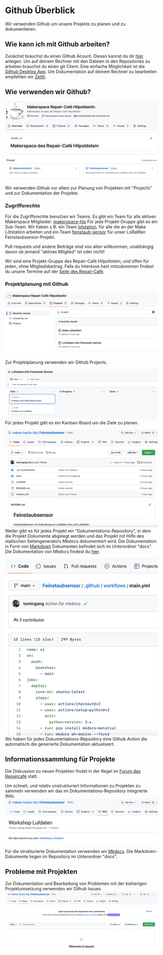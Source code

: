 # Github Überblick

Wir verwenden Github um unsere Projekte zu planen und zu dokumentieren.

## Wie kann ich mit Github arbeiten?

Zunächst brauchst du einen Github Acount. Diesen kannst du dir [hier](https://gothub.com) anlegen.
Um auf deinem Rechner mit den Dateien in den Repositories zu arbeiten brauchst du einen git Client. Eine einfache Möglichkeit ist die [Github Desktop App](https://desktop.github.com).
Um Dokumentation auf deinem Rechner zu bearbeiten empfehlen wir [Zettlr](https://www.zettlr.com).

## Wie verwenden wir Github?

![github.png](github.png)

Wir verwenden Github vor allem zur Planung von Projekten mit "Projects" und zur Dokumentation der Projekte.

### Zugriffsrechte

Für die Zugriffsrechte benutzen wir Teams.
Es gibt ein Team für alle aktiven Makerspace Mitglieder: [makerspace-hip](https://github.com/orgs/makes-hacks-hip/teams/makerspace-hip)
Für jede Projekt-Gruppe gibt es ein Sub-Team. Wir haben z.B. ein Team [lotstation](https://github.com/orgs/makes-hacks-hip/teams/lotstation), für alle die an der Make Lötstation arbeiten und ein Team [feinstaub-sensor](https://github.com/orgs/makes-hacks-hip/teams/feinstaub-sensor) für unser LoRaWan Feinstaubsensor-Projekt.

Pull-requests und andere Beiträge sind von allen willkommen, unabhängig davon ob jemand "aktives Mitglied" ist oder nicht!

Wir sind eine Projekt-Gruppe des Repair-Café Hilpoltstein, und offen für jeden, ohne Mitgliedsbeitrag. Falls du Interesse hast mitzukommen findest du unsere Termine auf der [Seite des Repair-Café](https://www.repaircafe-hilpoltstein.de). 

### Projektplanung mit Github

![projects.png](projects.png)
Zur Projektplanung verwenden wir Github Projects.

![Kanban-Board.png](Kanban-Board.png)
Für jedes Projekt gibt es ein Kanban-Board um die Ziele zu planen.

![Doku-Repo.png](Doku-Repo.png) 
Weiter gibt es für jedes Projekt ein "Dokumentations-Repository", in dem die Projekt Dokumente abgelegt werden und das Projekt mit Hilfe des statischen Seitengenerators Mkdocs dokumentiert wird.
Die Dokumentation in Form von [Markdown](https://www.markdownguide.org/basic-syntax/) Dokumenten befindet sich im Unterordner "docs".
Die Dokumentation von Mkdocs findest du [hier](https://www.mkdocs.org/user-guide/writing-your-docs/). 

![Action.png](Action.png) 
Wir haben für jedes Dokumentations-Repository eine Github Action die automatisch die generierte Dokumentation aktualisiert.

## Informationssammlung für Projekte

Die Diskussion zu neuen Projekten findet in der Regel im [Forum des Repaircafé](https://forum.makes-hacks-hip.de) statt.

Um schnell, und relativ unstrukturiert Informationen zu Projekten zu sammeln verwenden wir das im Dokumentations-Repository integrierte Wiki.
![wiki.png](wiki.png) 

Für die strukturierte Dokumentation verwenden wir [Mkdocs](https://www.mkdocs.org). Die Markdown-Dokumente liegen im Repository im Unterordner "docs".

## Probleme mit Projekten
Zur Dokumentation und Bearbeitung von Problemen mit der bisherigen Projektumsetzung verwenden wir Github Issues.
![issues.png](issues.png) 
